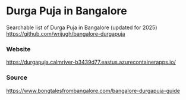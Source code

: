 # Durga Puja in Bangalore
Searchable list of Durga Puja in Bangalore (updated for 2025)
https://github.com/wrijugh/bangalore-durgapuja

### Website 
https://durgapuja.calmriver-b3439d77.eastus.azurecontainerapps.io/ 

### Source
https://www.bongtalesfrombangalore.com/bangalore-durgapuja-guide

